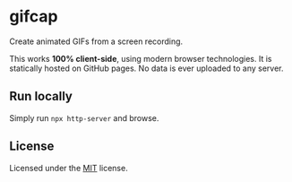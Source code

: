 # gifcap

Create animated GIFs from a screen recording.

This works **100% client-side**, using modern browser technologies. It is statically hosted on GitHub pages. No data is ever uploaded to any server. 

## Run locally

Simply run `npx http-server` and browse.

## License

Licensed under the [MIT](LICENSE.txt) license.

